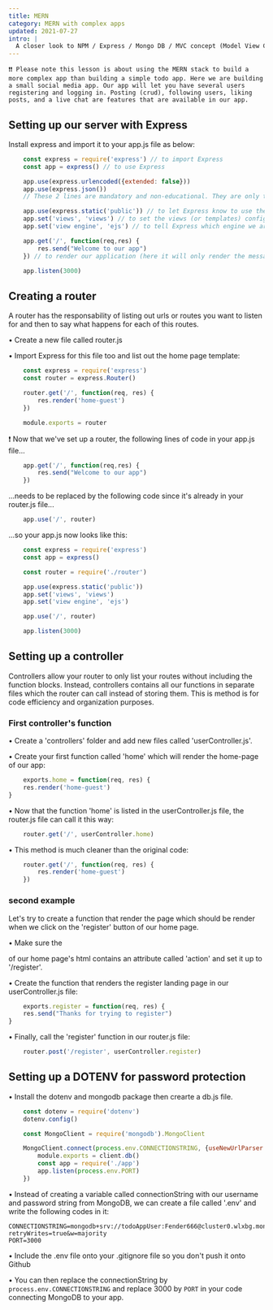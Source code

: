 ```yaml
---
title: MERN
category: MERN with complex apps
updated: 2021-07-27
intro: |
  A closer look to NPM / Express / Mongo DB / MVC concept (Model View Controller)
---
```

```
❗❗ Please note this lesson is about using the MERN stack to build a more complex app than building a simple todo app. Here we are building a small social media app. Our app will let you have several users registering and logging in. Posting (crud), following users, liking posts, and a live chat are features that are available in our app.
```

## Setting up our server with Express

Install express and import it to your app.js file as below:

```js
    const express = require('express') // to import Express
    const app = express() // to use Express

    app.use(express.urlencoded({extended: false}))
    app.use(express.json())
    // These 2 lines are mandatory and non-educational. They are only there to let Express accept the 2 common ways of receiving data, the traditional HTML form submit and sending over a bit of json data

    app.use(express.static('public')) // to let Express know to use the 'public' folder for extra css 
    app.set('views', 'views') // to set the views (or templates) configuration and point it to our 'views' folder.
    app.set('view engine', 'ejs') // to tell Express which engine we are using. In this app, our templates we'll be ejs files (ie: home-guest.ejs)

    app.get('/', function(req,res) {
        res.send("Welcome to our app")
    }) // to render our application (here it will only render the message for now)

    app.listen(3000)
```

## Creating a router

A router has the responsability of listing out urls or routes you want to listen for and then to say what happens for each of this routes.

• Create a new file called router.js

• Import Express for this file too and list out the home page template:

```js
    const express = require('express')
    const router = express.Router()

    router.get('/', function(req, res) {
        res.render('home-guest')
    })

    module.exports = router
```

❗ Now that we've set up a router, the following lines of code in your app.js file...

```js
    app.get('/', function(req,res) {
        res.send("Welcome to our app")
    })
```
...needs to be replaced by the following code since it's already in your router.js file...

```js
    app.use('/', router)
```

...so your app.js now looks like this:

```js
    const express = require('express')
    const app = express()

    const router = require('./router')

    app.use(express.static('public'))
    app.set('views', 'views')
    app.set('view engine', 'ejs')

    app.use('/', router)

    app.listen(3000)
```

## Setting up a controller

Controllers allow your router to only list your routes without including the function blocks. Instead, controllers contains all our functions in separate files which the router can call instead of storing them. This is method is for code efficiency and organization purposes.

### First controller's function

• Create a 'controllers' folder and add new files called 'userController.js'.

• Create your first function called 'home' which will render the home-page of our app:

```js
    exports.home = function(req, res) {
    res.render('home-guest')
}
```

• Now that the function 'home' is listed in the userController.js file, the router.js file can call it this way:

```js
    router.get('/', userController.home)
```

• This method is much cleaner than the original code:

```js
    router.get('/', function(req, res) {
        res.render('home-guest')
    })
```

### second example

Let's try to create a function that render the page which should be render when we click on the 'register' button of our home page.

• Make sure the <form> of our home page's html contains an attribute called 'action' and set it up to '/register'.

• Create the function that renders the register landing page in our userController.js file:

```js
    exports.register = function(req, res) {
    res.send("Thanks for trying to register")
} 
```

• Finally, call the 'register' function in our router.js file:

```js
    router.post('/register', userController.register)
```


## Setting up a DOTENV for password protection

• Install the dotenv and mongodb package then crearte a db.js file.

```js
    const dotenv = require('dotenv')
    dotenv.config()

    const MongoClient = require('mongodb').MongoClient

    MongoClient.connect(process.env.CONNECTIONSTRING, {useNewUrlParser: true, useUnifiedTopology: true}, function(err, client) {
        module.exports = client.db()
        const app = require('./app')
        app.listen(process.env.PORT)
    })
```

• Instead of creating a variable called connectionString with our username and password string from MongoDB, we can create a file called '.env' and write the following codes in it:

```
CONNECTIONSTRING=mongodb+srv://todoAppUser:Fender666@cluster0.wlxbg.mongodb.net/ComplexApp?retryWrites=true&w=majority
PORT=3000
```

• Include the .env file onto your .gitignore file so you don't push it onto Github

• You can then replace the connectionString by `process.env.CONNECTIONSTRING` and replace 3000 by `PORT` in your code connecting MongoDB to your app.